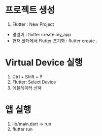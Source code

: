 # 프로젝트 생성
1. Flutter : New Project
* 명령어 
  : flutter create my_app
* 현재 폴더에서 Flutter 초기화
  : flutter create .

# Virtual Device 실행
1. Ctrl + Shift + P
2. Flutter: Select Device
3. 에뮬레이터 선택

# 앱 실행
1. lib/main.dart -> run
2. flutter run
